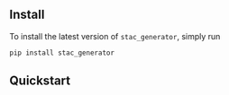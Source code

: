 ## Install 

To install the latest version of `stac_generator`, simply run 

```bash
pip install stac_generator
```

## Quickstart 

